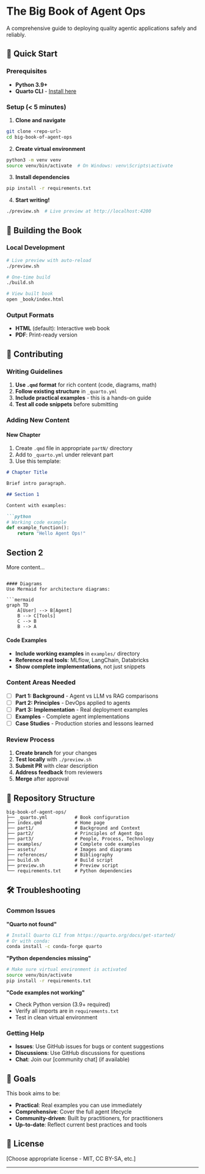 # The Big Book of Agent Ops

A comprehensive guide to deploying quality agentic applications safely and reliably.

## 🚀 Quick Start

### Prerequisites
- **Python 3.9+** 
- **Quarto CLI** - [Install here](https://quarto.org/docs/get-started/)

### Setup (< 5 minutes)

1. **Clone and navigate**
```bash
git clone <repo-url>
cd big-book-of-agent-ops
```

2. **Create virtual environment**
```bash
python3 -m venv venv
source venv/bin/activate  # On Windows: venv\Scripts\activate
```

3. **Install dependencies**
```bash
pip install -r requirements.txt
```

4. **Start writing!**
```bash
./preview.sh  # Live preview at http://localhost:4200
```

## 📖 Building the Book

### Local Development
```bash
# Live preview with auto-reload
./preview.sh

# One-time build  
./build.sh

# View built book
open _book/index.html
```

### Output Formats
- **HTML** (default): Interactive web book
- **PDF**: Print-ready version

## 🤝 Contributing

### Writing Guidelines

1. **Use `.qmd` format** for rich content (code, diagrams, math)
2. **Follow existing structure** in `_quarto.yml`
3. **Include practical examples** - this is a hands-on guide
4. **Test all code snippets** before submitting

### Adding New Content

#### New Chapter
1. Create `.qmd` file in appropriate `partN/` directory
2. Add to `_quarto.yml` under relevant part
3. Use this template:

```markdown
# Chapter Title

Brief intro paragraph.

## Section 1

Content with examples:

```python
# Working code example
def example_function():
    return "Hello Agent Ops!"
```

## Section 2

More content...
```

#### Diagrams
Use Mermaid for architecture diagrams:

```mermaid
graph TD
    A[User] --> B[Agent]
    B --> C[Tools]
    C --> B
    B --> A
```

#### Code Examples
- **Include working examples** in `examples/` directory
- **Reference real tools**: MLflow, LangChain, Databricks
- **Show complete implementations**, not just snippets

### Content Areas Needed

- [ ] **Part 1: Background** - Agent vs LLM vs RAG comparisons
- [ ] **Part 2: Principles** - DevOps applied to agents  
- [ ] **Part 3: Implementation** - Real deployment examples
- [ ] **Examples** - Complete agent implementations
- [ ] **Case Studies** - Production stories and lessons learned

### Review Process

1. **Create branch** for your changes
2. **Test locally** with `./preview.sh`
3. **Submit PR** with clear description
4. **Address feedback** from reviewers
5. **Merge** after approval

## 📁 Repository Structure

```
big-book-of-agent-ops/
├── _quarto.yml          # Book configuration
├── index.qmd            # Home page
├── part1/               # Background and Context
├── part2/               # Principles of Agent Ops  
├── part3/               # People, Process, Technology
├── examples/            # Complete code examples
├── assets/              # Images and diagrams
├── references/          # Bibliography
├── build.sh             # Build script
├── preview.sh           # Preview script  
└── requirements.txt     # Python dependencies
```

## 🛠️ Troubleshooting

### Common Issues

**"Quarto not found"**
```bash
# Install Quarto CLI from https://quarto.org/docs/get-started/
# Or with conda:
conda install -c conda-forge quarto
```

**"Python dependencies missing"**
```bash
# Make sure virtual environment is activated
source venv/bin/activate
pip install -r requirements.txt
```

**"Code examples not working"**
- Check Python version (3.9+ required)
- Verify all imports are in `requirements.txt`
- Test in clean virtual environment

### Getting Help

- **Issues**: Use GitHub issues for bugs or content suggestions
- **Discussions**: Use GitHub discussions for questions
- **Chat**: Join our [community chat] (if available)

## 🎯 Goals

This book aims to be:
- **Practical**: Real examples you can use immediately
- **Comprehensive**: Cover the full agent lifecycle
- **Community-driven**: Built by practitioners, for practitioners
- **Up-to-date**: Reflect current best practices and tools

## 📄 License

[Choose appropriate license - MIT, CC BY-SA, etc.]

---

